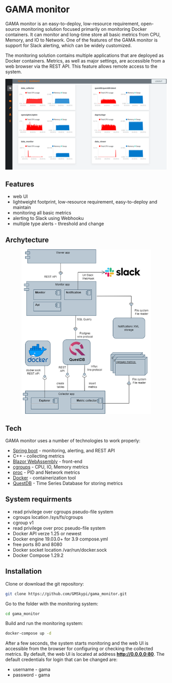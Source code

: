 # GAMA monitor

GAMA monitor is an easy-to-deploy, low-resource requirement, open-source monitoring solution focused primarily on monitoring Docker containers. It can monitor and long-time store all basic metrics from CPU, Memory, and IO to Network. One of the features of the GAMA monitor is support for Slack alerting, which can be widely customized.

The monitoring solution contains multiple applications that are deployed as Docker containers. Metrics, as well as major settings, are accessible from a web browser via the REST API. This feature allows remote access to the system.

<div align="center">
  <img alt="Archytecture" src="dashboard.png" width="705px"/>
</div>

## Features

- web UI 
- lightweight footprint, low-resource requirement, easy-to-deploy and maintain 
- monitoring all basic metrics
- alerting to Slack using Webhooku
- multiple type alerts - threshold and change

## Archytecture
<div align="center">
  <img alt="Archytecture" src="component_diagram.png" width="405px"/>
</div>


## Tech

GAMA monitor uses a number of technologies  to work properly:

- [Spring boot](https://spring.io/projects/spring-boot) - monitoring, alerting, and REST API 
- C++ - collecting metrics
- [Blazor WebAssembly](https://dotnet.microsoft.com/en-us/apps/aspnet/web-apps/blazor) - front-end
- [cgroups](https://man7.org/linux/man-pages/man7/cgroups.7.html) - CPU, IO, Memory metrics
- [proc](https://man7.org/linux/man-pages/man5/proc.5.html) - PID and Network metrics
- [Docker](https://www.docker.com/) - containerization tool 
- [QuestDB](https://questdb.io/) - Time Series Database for storing metrics


## System requirments
 - read privilege over cgroups pseudo-file system
 - cgroups location /sys/fs/cgroups
 - cgroup v1
 - read privilege over proc  pseudo-file system
 - Docker API verze 1.25 or newest
 - Docker engine 19.03.0+ for 3.9 compose.yml
 - free ports 80 and 8080
 - Docker socket location /var/run/docker.sock
 - Docker Compose 1.29.2

## Installation

Clone or download the git repository:

```bash
git clone https://github.com/GMSkypi/gama_monitor.git
```

Go to the folder with the monitoring system:
```bash
cd gama_monitor
```

Build and run the monitoring system:
```bash
docker-compose up -d 
```

After a few seconds, the system starts monitoring and the web UI is accessible from the browser for configuring or checking the collected metrics. By default, the web UI is located at address <strong>http://0.0.0.0:80</strong>. The default credentials for login that can be changed are:

 *   username - gama
 *   password - gama 


